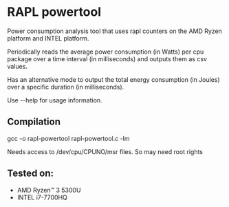 # RAPL powertool
Power consumption analysis tool that uses rapl counters on the AMD Ryzen platform and INTEL platform.

Periodically reads the average power consumption (in Watts) per cpu package over a time interval (in milliseconds) and outputs them as csv values.

Has an alternative mode to output the total energy consumption (in Joules) over a specific duration (in milliseconds).

Use --help for usage information.

## Compilation

gcc -o rapl-powertool rapl-powertool.c -lm

Needs access to /dev/cpu/CPUNO/msr files. So may need root rights

## Tested on:
 * AMD Ryzen™ 3 5300U
 * INTEL i7-7700HQ

